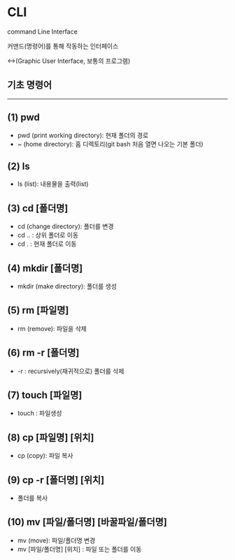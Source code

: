 # CLI
command Line Interface

커맨드(명령어)를 통해 작동하는 인터페이스

<->(Graphic User Interface, 보통의 프로그램)

## 기초 명령어
---
## (1) pwd
- pwd (print working directory): 현재 폴더의 경로
- ~ (home directory): 홈 디렉토리(git bash 처음 열면 나오는 기본 폴더)

## (2) ls
- ls (list): 내용물을 출력(list)

## (3) cd [폴더명]
- cd (change directory): 폴더를 변경
- cd .. : 상위 폴더로 이동
- cd . : 현재 폴더로 이동

## (4) mkdir [폴더명]
- mkdir (make directory): 폴더를 생성

## (5) rm [파일명]
- rm (remove): 파일을 삭제

## (6) rm -r [폴더명]
- -r : recursively(재귀적으로) 폴더를 삭제

## (7) touch [파일명]
- touch : 파일생성

## (8) cp [파일명] [위치]
- cp (copy): 파일 복사

## (9) cp -r [폴더명] [위치]
- 폴더를 복사

## (10) mv [파일/폴더명] [바꿀파일/폴더명]
- mv (move): 파일/폴더명 변경
- mv [파일/폴더명] [위치] : 파일 또는 폴더를 이동